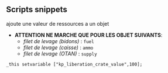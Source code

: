 ## Scripts snippets
ajoute une valeur de ressources a un objet
 - **ATTENTION NE MARCHE QUE POUR LES OBJET SUIVANTS**:
   - _filet de levage (bidons)_ : `fuel`
   - _filet de levage (caisse)_ : `ammo`
   - _filet de levage (OTAN)_ : `supply`
```
_this setvariable ["kp_liberation_crate_value",100];
```
